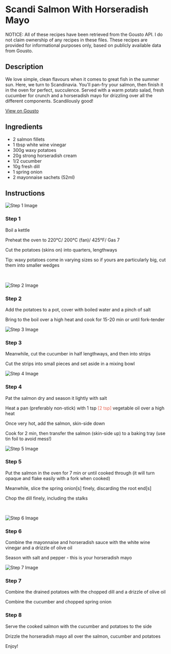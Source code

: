 # Scandi Salmon With Horseradish Mayo

NOTICE: All of these recipes have been retrieved from the Gousto API. I do not claim ownership of any recipes in these files. These recipes are provided for informational purposes only, based on publicly available data from Gousto.

## Description

We love simple, clean flavours when it comes to great fish in the summer sun. Here, we turn to Scandinavia. You'll pan-fry your salmon, then finish it in the oven for perfect, succulence. Served with a warm potato salad, fresh cucumber for crunch and a horseradish mayo for drizzling over all the different components. Scandilously good!

[View on Gousto](https://www.gousto.co.uk/recipes/cookbook/scandi-salmon-with-horseradish-mayo)

## Ingredients

- 2 salmon fillets
- 1 tbsp white wine vinegar 
- 300g waxy potatoes
- 20g strong horseradish cream
- 1/2 cucumber 
- 10g fresh dill 
- 1 spring onion 
- 2 mayonnaise sachets (52ml)

## Instructions

![Step 1 Image](https://production-media.gousto.co.uk/cms/recipe-step-image/604.-step-1-x200.jpg)

### Step 1

Boil a kettle


Preheat the oven to 220&deg;C/ 200&deg;C (fan)/ 425&deg;F/ Gas 7


Cut the potatoes (skins on) into quarters, lengthways


Tip:&nbsp;waxy potatoes come in varying sizes so if yours are particularly big, cut them into smaller wedges


<span style="font-family: Lato; font-size: 15px; white-space: pre-wrap;">&nbsp;</span>

![Step 2 Image](https://production-media.gousto.co.uk/cms/recipe-step-image/604.-step-2-x200.jpg)

### Step 2

Add the potatoes to a pot, cover with&nbsp;boiled water and a pinch of salt


Bring to the boil over a high heat and cook for 15-20 min or until fork-tender

![Step 3 Image](https://production-media.gousto.co.uk/cms/recipe-step-image/604.-step-3-x200.jpg)

### Step 3

Meanwhile, cut the cucumber in half lengthways, and then into strips


Cut the strips into small pieces and set aside in a mixing bowl

![Step 4 Image](https://production-media.gousto.co.uk/cms/recipe-step-image/604.-step-4-x200.jpg)

### Step 4

Pat the salmon dry and season it lightly with salt


Heat a pan (preferably non-stick) with 1 tsp<span style="color: #e86754;"> [2 tsp]&nbsp;</span>vegetable oil over a high heat


Once very hot, add the salmon, skin-side down


Cook for 2 min, then transfer the salmon (skin-side up) to a baking tray (use tin foil to avoid mess!)

![Step 5 Image](https://production-media.gousto.co.uk/cms/recipe-step-image/604.-step-5-x200.jpg)

### Step 5

Put the salmon in the oven for 7 min or until cooked through (it will turn opaque and flake&nbsp;easily with a fork&nbsp;when cooked)


Meanwhile, slice the spring onion<span class="text-danger">[s]</span>&nbsp;finely, discarding the root end<span class="text-danger">[s]</span>


Chop the dill finely, including the stalks&nbsp;


&nbsp;

![Step 6 Image](https://production-media.gousto.co.uk/cms/recipe-step-image/604.-step-6-x200.jpg)

### Step 6

Combine the mayonnaise and horseradish&nbsp;sauce&nbsp;with the white wine vinegar and a drizzle of olive oil


Season with salt and pepper - this is your horseradish mayo

![Step 7 Image](https://production-media.gousto.co.uk/cms/recipe-step-image/604.-step-7-x200.jpg)

### Step 7

Combine the drained potatoes with the chopped dill and a drizzle of olive oil


Combine the cucumber and chopped spring onion

### Step 8

Serve the cooked salmon with the cucumber and potatoes to the side


Drizzle the horseradish mayo all over the salmon, cucumber and potatoes&nbsp;


Enjoy!

